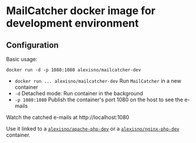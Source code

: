 MailCatcher docker image for development environment
====================================================

## Configuration

Basic usage:
```
docker run -d -p 1080:1080 alexisno/mailcatcher-dev
```
* `docker run ... alexisno/mailcatcher-dev` Run `MailCatcher` in a new container
* `-d` Detached mode: Run container in the background
* `-p 1080:1080` Publish the container's port 1080 on the host to see the e-mails

Watch the catched e-mails at http://localhost:1080

Use it linked to a [`alexisno/apache-php-dev`](https://github.com/AlexisNo/dev-dockerfiles/tree/master/ubuntu/children/apache-php) or a [`alexisno/nginx-php-dev`](https://github.com/AlexisNo/dev-dockerfiles/tree/master/ubuntu/children/nginx/children/nginx-php) container.
